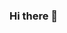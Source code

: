 ### Hi there 👋

<!--
**kaushikc44/kaushikc44** is a ✨ _special_ ✨ repository because its `README.md` (this file) appears on your GitHub profile.

Here are some ideas to get you started:

- 🔭 I’m currently working on ...
- 🌱 I’m currently learning JAVASCRIPT,RUST,ANCHOR
- 👯 I’m looking to collaborate on SOLANA ANCHOR PROJECTS
- 🤔 I’m looking for help with ANCHOR , SEA HORSE
- 💬 Ask me about ...
- 📫 How to reach me: Dm me on Twitter <a href="https://twitter.com/Kaushik02052914">Twitter</a>
- 😄 Pronouns: ...
- ⚡ Fun fact: ...
-->

